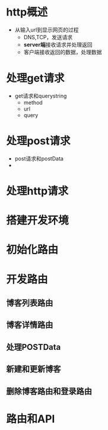 # http概述

- 从输入url到显示网页的过程
  - DNS,TCP，发送请求
  - **server端**接收请求并处理返回
  - 客户端接收返回的数据，处理数据

# 处理get请求

- get请求和querystring
  - method
  - url
  - query

# 处理post请求

- post请求和postData
- 

# 处理http请求

# 搭建开发环境

# 初始化路由

# 开发路由

## 博客列表路由

## 博客详情路由

## 处理POSTData

## 新建和更新博客

## 删除博客路由和登录路由

# 路由和API